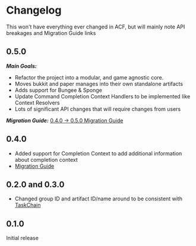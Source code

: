 # Changelog
This won't have everything ever changed in ACF, but will mainly note API breakages and Migration Guide links


## 0.5.0
***Main Goals:*** 
 * Refactor the project into a modular, and game agnostic core.
 * Moves bukkit and paper manages into their own standalone artifacts
 * Adds support for Bungee & Sponge
 * Update Command Completion Context Handlers to be implemented like Context Resolvers 
 * Lots of significant API changes that will require changes from users
 
***Migration Guide:*** [0.4.0 -> 0.5.0 Migration Guide](https://github.com/aikar/commands/wiki/Migrating-from-0.4.0-to-0.5.0)

## 0.4.0
 * Added support for Completion Context to add additional information about completion context
 * [Migration Guide](https://www.spigotmc.org/threads/acf-beta-annotation-command-framework.234266/page-2#post-2385699)
 
## 0.2.0 and 0.3.0
 * Changed group ID and artifact ID/name around to be consistent with [TaskChain](https://taskchain.emc.gs) 
 
## 0.1.0
Initial release
